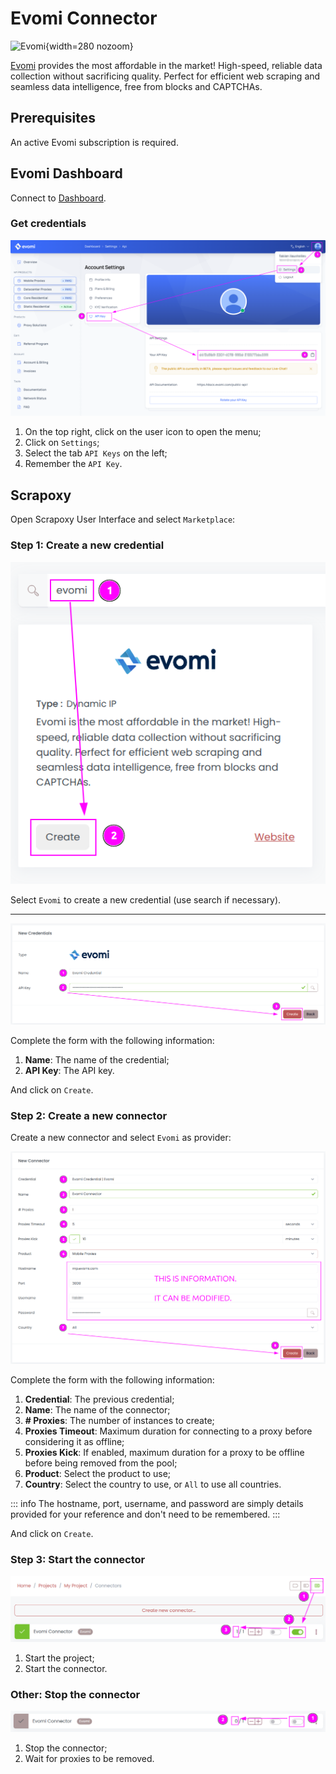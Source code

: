 # Evomi Connector

![Evomi](/assets/images/evomi.svg){width=280 nozoom}

[Evomi](/l/evomi) provides the most affordable in the market! 
High-speed, reliable data collection without sacrificing quality. 
Perfect for efficient web scraping and seamless data intelligence, free from blocks and CAPTCHAs.


## Prerequisites

An active Evomi subscription is required.


## Evomi Dashboard

Connect to [Dashboard](/l/evomi-dashboard).


### Get credentials

![Evomi Credentials](evomi_credentials.png)

1. On the top right, click on the user icon to open the menu;
2. Click on `Settings`;
3. Select the tab `API Keys` on the left;
4. Remember the `API Key`.


## Scrapoxy

Open Scrapoxy User Interface and select `Marketplace`:


### Step 1: Create a new credential

![Credential Select](spx_credential_select.png)

Select `Evomi` to create a new credential (use search if necessary).

---

![Credential Form](spx_credential_create.png)

Complete the form with the following information:
1. **Name**: The name of the credential;
2. **API Key**: The API key.

And click on `Create`.


### Step 2: Create a new connector

Create a new connector and select `Evomi` as provider:

![Connector Create](spx_connector_create.png)

Complete the form with the following information:
1. **Credential**: The previous credential;
2. **Name**: The name of the connector;
3. **# Proxies**: The number of instances to create;
4. **Proxies Timeout**: Maximum duration for connecting to a proxy before considering it as offline;
5. **Proxies Kick**: If enabled, maximum duration for a proxy to be offline before being removed from the pool;
6. **Product**: Select the product to use;
7. **Country**: Select the country to use, or `All` to use all countries.

::: info
The hostname, port, username, and password are simply details provided for your reference and don't need to be remembered.
:::

And click on `Create`.


### Step 3: Start the connector

![Connector Start](spx_connector_start.png)

1. Start the project;
2. Start the connector.


### Other: Stop the connector

![Connector Stop](spx_connector_stop.png)

1. Stop the connector;
2. Wait for proxies to be removed.
